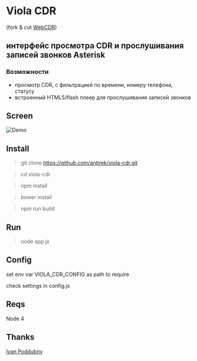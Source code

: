 # Viola CDR 

(fork & cut [WebCDR](https://github.com/ipoddubny/webcdr))

## интерфейс проcмотра CDR и прослушивания записей звонков Asterisk

### Возможности

- просмотр CDR, с фильтрацией по времени, номеру телефона, статусу
- встроенный HTML5/flash плеер для прослушивания записей звонков


## Screen 

![Demo](https://raw.githubusercontent.com/antirek/viola-cdr/master/images/demo.png)

## Install

> git clone https://github.com/antirek/viola-cdr.git

> cd viola-cdr

> npm install

> bower install

> npm run build


## Run

> node app.js


## Config 

set env var VIOLA_CDR_CONFIG as path to require


check settings in config.js


## Reqs

Node 4

## Thanks 

[Ivan Poddubny](https://github.com/ipoddubny)

